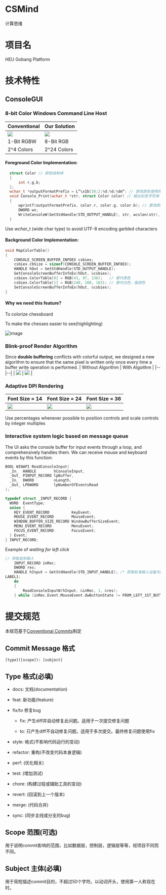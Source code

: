 # CSMind
计算思维
# 项目名
HEU Gobang Platform
# 技术特性
## ConsoleGUI
### 8-bit Color Windows Command Line Host
| Conventional | Our Solution |
|--|--|
| <img src="https://user-images.githubusercontent.com/36219016/230775519-656c54e3-bac7-4e0c-aa59-d02639820205.png"> | <img src="https://user-images.githubusercontent.com/36219016/230775522-db09bfe2-b7d0-453d-b796-5e11a0ca0c87.png"> |
| 1-Bit RGBW | 8-Bit RGB |
| 2^4 Colors | 2^24 Colors |

#### Foreground Color Implementation:
```c
  struct Color // 颜色结构体
  {
      int r,g,b;
  };
  wchar_t *outputFormatPrefix = L“\x1b[38;2;%d;%d;%dm”; // 更改颜色使用的输出前缀
  void Console_Print(wchar_t *str, struct Color color) // 输出彩色字符串
  {
      wprintf(outputFormatPrefix, color.r, color.g, color.b); // 更改颜色
      DWORD ws;
      WriteConsoleW(GetStdHandle(STD_OUTPUT_HANDLE), str, wcslen(str), &ws, NULL); // 输出字符串
  }
```
Use _wchar_t_ (wide char type) to avoid UTF-8 encoding garbled characters

#### Background Color Implementation:
```c
void MapColorTable()
{
    CONSOLE_SCREEN_BUFFER_INFOEX csbiex;
    csbiex.cbSize = sizeof(CONSOLE_SCREEN_BUFFER_INFOEX);
    HANDLE hOut = GetStdHandle(STD_OUTPUT_HANDLE);
    GetConsoleScreenBufferInfoEx(hOut, &csbiex);
    csbiex.ColorTable[0] = RGB(41, 97, 136);   // 替代黑色
    csbiex.ColorTable[1] = RGB(240, 200, 183); // 替代白色，强调色
    SetConsoleScreenBufferInfoEx(hOut, &csbiex);
}
```
#### Why we need this feature?
To colorize chessboard 

To make the chesses easier to see(highlighting)

![image](https://user-images.githubusercontent.com/36219016/230775739-b9264efd-b3c3-47c9-9d9b-16e47329a390.png)

### Blink-proof Render Algorithm
Since __double buffering__ conflicts with colorful output, we designed a new algorithm to ensure that the same pixel is written only once every time a buffer write operation is performed.
| Without Algorithm | With Algoithm |
|--|--|
| <img src="https://github.com/ZJZ0405/CSMind/blob/develop/static/2023-04-08%2022-45-05%2000_00_18-00_00_21~1.gif"> | <img src="https://github.com/ZJZ0405/CSMind/blob/develop/static/2023-04-08%2022-45-05%2000_00_18-00_00_21.gif"> |

### Adaptive DPI Rendering  
| Font Size = 14 | Font Size = 24 | Font Size = 36 |
|--|--|--|
| <img src="https://user-images.githubusercontent.com/36219016/230775867-e1c9663b-6982-46e0-b719-437b8d205475.png"> | <img src="https://user-images.githubusercontent.com/36219016/230775870-5863197c-872c-45b0-9c55-bd50a3a72a81.png"> | <img src="https://user-images.githubusercontent.com/36219016/230775872-d81a71a8-9465-41a3-9775-571252bd6b65.png"> |

Use percentages whenever possible to position controls and scale controls by integer multiples

### Interactive system logic based on message queue
The UI asks the console buffer for input events through a loop, and comprehensively handles them.
We can receive mouse and keyboard events by this function:
```c
BOOL WINAPI ReadConsoleInput(
  _In_  HANDLE        hConsoleInput,
  _Out_ PINPUT_RECORD lpBuffer,
  _In_  DWORD         nLength,
  _Out_ LPDWORD       lpNumberOfEventsRead
);

typedef struct _INPUT_RECORD {
  WORD  EventType;
  union {
    KEY_EVENT_RECORD          KeyEvent;
    MOUSE_EVENT_RECORD        MouseEvent;
    WINDOW_BUFFER_SIZE_RECORD WindowBufferSizeEvent;
    MENU_EVENT_RECORD         MenuEvent;
    FOCUS_EVENT_RECORD        FocusEvent;
  } Event;
} INPUT_RECORD;
```
Example of _waiting for left click_
```c
// 获取鼠标输入
    INPUT_RECORD inRec;
    DWORD res;
    HANDLE hInput = GetStdHandle(STD_INPUT_HANDLE); /* 获取标准输入设备句柄*/
LABEL1:
    do
    {
        ReadConsoleInputW(hInput, &inRec, 1, &res);
    } while (inRec.Event.MouseEvent.dwButtonState != FROM_LEFT_1ST_BUTTON_PRESSED);
```
# 提交规范

本规范基于[Conventional Commits](https://www.conventionalcommits.org/en/v1.0.0/)制定

## Commit Message 格式

`[type]([scope]): [subject]`

## Type 格式(必填)

- docs: 文档(documentation)

- feat: 新功能(feature)

- fix/to 修复bug

  - fix: 产生diff并自动修复此问题。适用于一次提交修复问题

  - to: 只产生diff不自动修复问题。适用于多次提交。最终修复问题使用fix

- style: 格式(不影响代码运行的变动)

- refactor: 重构(不改变代码本身逻辑)

- perf: (优化相关)

- test: (增加测试)

- chore: (构建过程或辅助工具的变动)

- revert: (回滚到上一个版本)

- merge: (代码合并)

- sync: (同步主线或分支的bug)

## Scope 范围(可选)

用于说明commit影响的范围，比如数据层，控制层，逻辑层等等，视项目不同而不同。

## Subject 主体(必填)

用于简短描述commit目的，不超过50个字符。以动词开头，使用第一人称现在时。
